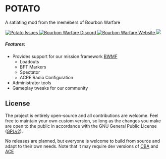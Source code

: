 # POTATO

A satiating mod from the memebers of Bourbon Warfare

<p align="center">
    <a href="https://github.com/BourbonWarfare/POTATO/issues">
        <img src="https://img.shields.io/github/issues/BourbonWarfare/Potato" alt="Potato Issues">
    </a>
    <a href="https://discord.gg/sW8CT2m">
        <img src="https://img.shields.io/discord/681656029758488619?color=%237289da&label=Discord&logo=discord&style=flat-square" alt="Bourbon Warfare Discord">
    </a>
    <a href="http://www.bourbonwarfare.com/">
        <img src="https://img.shields.io/badge/Website-Bourbon%20Warfare-red" alt="Bourbon Warfare Website">
    </a>
    <a href="https://github.com/BourbonWarfare/POTATO/blob/master/LICENSE">
        <img src="https://img.shields.io/badge/License-GPLv2-red.svg?style=flat-square">
    </a>
</p>

##### Features:

- Provides support for our mission framework [BWMF](https://github.com/BourbonWarfare/bwmf)
    - Loadouts
    - BFT Markers
    - Spectator
    - ACRE Radio Configuration
- Administrator tools
- Gameplay tweaks for our community


## License

The project is entirely open-source and all contributions are welcome. Feel free to maintain your own custom version, so long as the changes you make are open to the public in accordance with the GNU General Public License ([GPLv2](https://github.com/BourbonWarfare/POTATO/blob/master/LICENSE)).

No releases are planned, but everyone is welcome to build from source and adapt to their own needs.
Note that it may require dev versions of [CBA](https://github.com/CBATeam/CBA_A3) and [ACE](https://github.com/acemod/ACE3)
